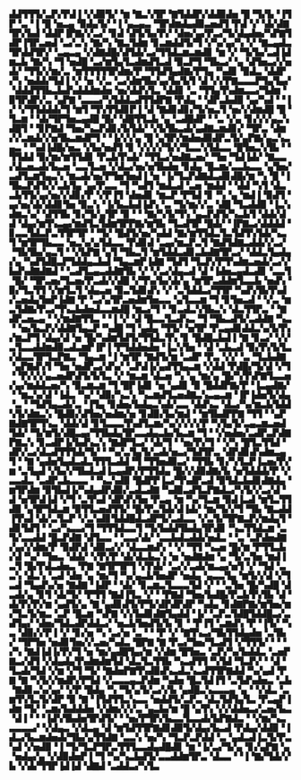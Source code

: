 ▟▟▜▜▜▞▃▛▞▛▟▐▝▞▟▉▜▞▝▆▝▇▃▚▜▛▝▇▜▟▟▛▞▟▟▉▟▅▝█▝▜▞▙▝▐▜▛▝▃▝▐▝█▝▅▃▄▝▉▟▄▜▞▝▐▝▄▃▄▃▝▜▛▟▆▟▄▟▉▃▅▟▜▝▛▟▝▞▝▟▞▟▇▜▛▞▙▟▝▟▟▛▐▛▇▞▞▃▞▝▊▟▝▟▜▞▙▞▛▞▝▟▅▞▄▞▛▃▞▜▞▟▄▟▅▞▚▛▇▜▟▛▐▜▛▃▅▟▝▃▞▃▚▝▇▞▚▝▇▃▜▟▆▝▊▃▆▟▟▜▞▜▝▞▚▞▄▞▚▝▞▝▇▃▄▟▃▜▛▟▟▜▛▞▝▃▄▃▄▝▞▟▇▟█▞▟▜▟▞▃▞▜▜▟▃▆▃▆▟▊▝▆▝▞▝▜▞▙▞▃▟▐▟▆▃▙▝▇▞▚▝▜▝▅▟█▝▃▞▆▜▄▜▃▟▆▟▜▃▟▝▉▃▛▜▝▜▙▃▞▝▄▝▟▜▅▃▞▞▅▟▞▝▜▜▞▞▆▞▃▝▆▜▜▜▜▜▛▟▆▞▛▝▜▜▟▜▄▟▇▞▛▜▄▝▚▟▊▝▉▟▃▝▟▟▛▞▚▝▅▟▟▞▜▟▐▝▞▝▅▝▞▃▝▃▞▟▆▜▙▞▄▞▙▞▙▜▝▟▝▞▞▛▇▃▃▃▛▜▄▜▄▞▝▟▟▟▜▜▙▃▙▟▚▟▟▟▆▟▅▝▅▞▟▟▚▜▃▝▟▟▊▝▃▝▜▜▄▜▚▟▆▃▃▞▜▟▆▝▉▜▛▟▛▞▃▝▄▛▇▝▃▃▃▞▚▜▟▟▃▟▜▜▟▛▇▝▛▟▄▝▝▟▛▃▙▟▉▝▄▞▚▟▝▝▐▞▝▞▜▜▟▟▟▞▜▝▆▜▝▜▚▜▜▟▊▛▐▝▟▝▇▟▊▟▊▞▜▞▅▃▜▝▅▞▞▟▆▟█▝█▝▜▃▆▝▝▟▞▜▛▜▅▃▄▟█▝█▞▝▟█▜▜▃▙▝▄▝▃▟█▟▛▝▝▃▝▞▄▝▊▞▞▞▄▃▚▟█▜▝▝▊▛▇▟▝▜▅▞▚▃▛▟▊▞▙▜▟▞▝▞▙▜▙▃▟▞▄▟▇▃▆▟▊▞▝▜▛▃▝▟▆▞▞▃▆▟▞▞▅▜▙▃▆▟▛▜▝▝▐▞▞▞▄▝█▝▄▜▛▞▆▟▅▟▉▟▛▃▜▞▄▛▇▞▄▃▚▃▄▃▝▝▚▟▐▟█▞▅▃▝▞▙▞▅▟▜▝▊▝▞▞▞▞▜▞▞▜▃▃▚▜▟▃▃▝█▜▅▃▚▜▙▝▝▜▜▟▟▝▉▞▆▞▆▜▜▟▊▝▛▃▙▜▚▟▞▝▜▜▃▞▅▟▇▃▅▞▝▜▅▝▜▟▐▟▞▝▇▃▃▞▟▃▅▃▟▞▙▃▅▝▃▃▜▃▅▝▞▟▃▞▅▞▅▜▙▟▅▝▊▟▄▝█▃▆▞▃▃▙▃▃▝▄▜▅▞▃▟▜▃▆▜▄▃▚▝▆▃▟▞▅▞▛▜▅▜▅▟▐▝▅▝▐▞▜▃▛▟▇▟▃▟▊▟█▞▆▝▚▝█▝▐▜▙▃▛▟▜▞▞▃▙▜▄▝▄▞▛▃▃▝▜▝▚▟▜▝▆▟▃▟▝▃▅▝▆▟▟▝▝▟▟▝▚▜▝▟▃▃▙▜▜▞▄▞▅▞▞▟▊▞▛▝▞▛▐▜▝▟▅▟▊▝▆▃▛▝▛▜▟▝▊▝▚▝▄▝▆▟▐▝▉▟▜▝▄▞▅▞▟▞▟▟▊▜▅▝▉▃▚▝▐▞▙▃▙▟▐▟▚▝▃▝▜▞▆▞▞▃▝▟█▝▜▃▟▟▉▝▐▃▚▟▆▃▚▞▝▟▜▜▙▝▊▞▜▞▄▜▛▝▉▝▝▝▇▞▚▜▞▜▚▝▄▃▛▟▜▞▚▃▙▜▝▟▟▞▟▟▝▟▄▞▆▜▚▃▄▞▆▟▜▃▜▟▆▜▛▛▇▞▆▜▙▝▜▃▟▜▛▝█▟▞▝▐▛▇▃▞▟▟▟▟▝▊▃▃▜▟▃▛▃▜▜▛▜▛▝▝▜▞▝█▟▜▞▅▞▚▟▟▝▇▞▆▜▜▟▃▜▃▜▟▜▚▜▟▞▚▃▜▝▆▜▛▜▙▃▃▝▅▃▚▞▄▜▟▃▃▝▛▟▊▟▝▃▄▞▆▃▛▃▜▝▇▟▜▟▇▃▟▟▞▞▃▞▝▜▙▜▙▞▄▃▜▝▝▞▙▛▇▝▄▜▝▜▙▃▜▝▆▜▟▟▃▟▊▃▙▟▇▜▛▃▞▝▟▟▃▜▄▟▄▞▄▝▚▟▜▟█▃▛▜▟▟▄▃▙▟▝▜▄▃▆▛▐▟▇▝▜▟▜▝▜▃▛▞▛▜▚▟▆▃▅▟▞▃▞▞▙▟▚▟▇▟▇▟▝▝▃▟▜▃▄▃▟▟▇▜▙▝▞▝▞▃▞▟▄▃▟▝▟▝▐▟▅▃▄▟▃▟▊▝▃▃▜▝█▞▝▜▛▃▅▞▜▃▅▞▛▃▟▞▞▟█▝▞▜▚▞▙▞▟▞▄▝▆▜▛▃▟▟▆▜▃▃▙▝▅▟▚▝▉▞▜▃▜▜▝▞▆▜▃▜▝▟▄▃▅▝▉▃▜▟▊▟▚▝▞▝▃▜▟▟▃▞▜▜▛▝▚▟▚▜▙▜▚▟▞▃▅▟▄▜▅▛▐▟▇▝▛▝▃▞▄▜▛▃▅▟▆▜▅▃▃▝▄▜▃▃▆▝▜▝▊▜▅▃▟▝▝▞▃▝▆▃▜▟▇▞▛▃▞▜▚▃▙▟▅▟▃▃▆▟█▝▆▃▞▜▝▝▊▃▟▃▚▜▙▃▚▝▟▃▜▜▛▃▝▝▇▟▛▃▅▃▄▝▝▞▆▟▇▜▜▃▝▝▐▝▞▝▟▝█▃▃▜▃▟▚▃▝▜▝▜▙▃▟▜▞▃▟▟▇▝▚▃▝▝▅▞▙▃▛▞▟▟▇▜▄▃▛▝▚▟█▝▜▝▄▟▄▝▜▜▞▝▅▜▛▝▛▃▄▟▊▟▟▃▚▞▙▜▚▞▆▃▛▜▝▟▄▞▟▝▅▝█▞▚▟▆▜▟▜▞▜▜▟▃▜▚▝▊▝█▟█▃▙▟▐▝▇▝▊▃▞▝▞▞▃▜▃▃▟▟▆▟▉▃▟▃▆▛▐▛▐▝▛▜▟▟▅▟▅▝▐▃▚▜▅▝▝▟▝▃▙▃▟▝▉▞▛▞▙▜▃▞▟▃▃▜▛▜▃▛▇▃▝▜▄▃▆▝▐▝▆▜▛▝▇▟▜▞▆▝▃▟▛▝▛▃▝▞▞▝▃▝▜▃▙▟▇▝▄▛▇▟▚▜▝▜▅▝▅▟▛▃▞▟▚▞▝▃▛▟▐▞▄▟▜▜▄▃▆▝▞▟▟▝▛▟█▞▜▞▟▝▞▜▝▝▛▞▞▞▄▃▅▟▛▟▜▞▙▜▃▝▞▝▆▃▆▝▟▃▅▝▚▝▄▝▆▞▄▝█▞▚▜▚▛▇▜▃▃▅▞▄▞▆▟▟▃▅▞▚▝▉▃▆▃▆▝▜▝█▛▐▟▊▝▅▝▄▟▊▝▉▝█▟▟▛▇▞▛▝▐▃▄▟▇▞▝▝▆▃▚▞▟▝▐▟▃▝▚▞▝▟▉▞▚▃▚▝▚▃▆▟▜▃▅▟▇▃▚▃▄▃▆▝▐▛▐▟▅▜▞▟▄▝▃▝▝▜▟▜▄▃▟▞▃▝▐▜▄▝▊▟▅▞▙▟▄▃▚▟▞▃▃▝▟▟▚▃▝▟▃▞▚▞▆▃▙▜▟▟▚▜▞▟▆▃▚▝█▟▉▞▟▜▅▞▅▟▆▞▅▝▊▟▉▞▙▞▆▟▝▝▆▜▙▟▛▛▇▝▜▜▝▝▄▛▇▟▇▜▛▜▚▃▝▟▟▞▟▝▊▜▃▃▃▜▚▟▜▃▆▞▚▞▞▞▞▞▛▝▚▜▄▜▞▃▄▃▆▃▅▟▜▟▞▝▜▞▆▜▞▟█▃▄▞▜▜▙▟▄▜▛▃▃▟▄▃▙▞▙▃▆▝▜▝▝▞▅▟▅▞▃▟▛▃▛▟▇▛▇▃▚▝▊▃▟▛▐▞▙▟▚▃▚▝▇▟▛▜▃▞▝▟▞▜▝▝▅▞▛▞▜▝▝▞▚▝█▜▃▜▜▟▝▟▛▞▃▞▟▃▟▜▜▜▟▞▜▞▝▝▚▞▃▜▄▜▞▃▟▞▅▃▞▜▟▜▛▃▝▟▛▟▊▟▚▟▆▃▄▜▝▝▇▝▄▟▅▜▄▟▃▟▃▜▜▜▃▟▟▝▜▝▜▜▅▟▉▃▞▝▜▜▙▝▊▞▚▜▃▛▐▃▅▞▛▞▆▝▃▜▄▟▝▞▙▞▞▜▙▟▃▟▐▃▄▟▛▞▛▜▜▟▄▝█▞▞▟▉▟▇▞▙▝▅▜▟▟▟▞▛▝▞▃▃▟▃▝▃▟▛▃▙▃▃▃▝▝▚▃▚▟▉▝█▟▛▛▐▃▞▜▚▟▛▃▟▝▉▜▟▃▙▟▊▟▇▟▄▝▆▜▛▟▆▝▉▜▙▟▐▞▚▟▄▟▛▟▉▞▃▟▃▟▇▝▚▟▉▃▟▜▃▛▇▟▃▞▚▜▞▞▃▞▟▝▟▝▅▜▛▟▐▟▝▞▜▝▃▜▚▟▝▟▛▟▚▜▅▝▛▃▄▝▆▝▚▞▜▃▆▝▉▟▐▃▟▝▆▜▃▜▜▟▉▝▄▜▛▜▟▃▆▝▉▜▜▃▅▟▜▜▞▝█▞▛▃▜▟▞▟▐▟▞▝▆▞▜▞▞▜▝▜▙▝▇▃▟▟▐▜▚▟▝▟▞▃▜▃▛▝▞▃▚▟▊▜▟▟█▟▃▟▛▜▞▃▟▃▃▝▞▃▜▞▜▛▇▃▛▞▆▟▄▜▝▟▊▜▟▜▝▝▃▞▚▃▃▞▜▝▜▜▜▟▃▃▜▝▜▞▙▟▟▜▙▟▄▜▛▟▊▝▚▃▜▜▟▃▆▝▃▜▞▃▃▟▟▝█▃▛▟▇▝▟▜▃▃▝▝▃▃▞▟▞▝▃▃▙▟▃▟▟▞▅▟▃▝▝▃▝▃▛▟▅▟▇▞▄▞▞▟▆▞▛▝▉▟▛▟▝▟▉▃▞▞▝▟▃▃▆▟▚▝▝▞▝▜▜▝▚▃▅▝█▞▆▝▛▜▜▃▙▞▟▝▚▞▝▜▅▃▝▟▟▞▝▞▛▞▛▝▟▞▟▃▙▃▚▝▅▝▅▟▇▟▆▝▄▝▜▞▃▜▅▝▆▟▐▃▜▝█▞▛▟▃▟▅▃▝▛▇▝▇▜▛▜▛▜▝▞▛▟▞▝▃▞▞▃▟▞▆▃▄▞▅▜▝▞▝▜▟▝▃▃▚▝▟▃▚▝▃▟▝▟▅▝▄▝▆▞▜▝▚▞▄▃▙▜▅▟▛▝▅▟▄▝▄▃▃▜▄▝▆▜▞▞▟▝▞▜▃▟▝▜▄▟▚▞▅▝▇▟▇▝▐▟▛▝▝▟▞▝▊▃▆▃▜▃▃▃▜▟▝▞▝▝▃▜▅▝█▞▚▟█▝▟▃▟▞▄▝▊▜▝▟▞▜▞▝▛▜▜▝▇▟▐▜▃▝▞▝▝▛▇▟▝▜▅▞▙▟█▞▛▃▙▜▚▜▙▝▟▝▟▞▛▞▛▞▆▝▄▟▜▞▄▝▇▝▄▟▊▟▜▞▛▜▞▟▛▟▛▟▛▝▚▟▄▝▊▟▇▛▇▞▆▜▅▞▆▞▜▃▜▞▆▃▝▃▛▝█▃▆▝▚▛▇▝▞▞▙▟▊▟▇▜▄▟▟▝▐▞▝▃▛▃▜▟█▜▟▟█▃▞▃▟▜▄▞▝▟▅▞▜▟▃▟▛▟▟▃▞▝▅▃▙▜▅▟▜▞▙▝▊▝▝▛▐▜▝▃▆▟▚▝▛▝▐▜▞▝▚▃▝▟▉▞▞▛▐▝▞▝▊▞▅▝▚▝▃▞▅▝▃▝▝▝▛▝▞▝▇▜▚▃▞▜▙▜▜▟▄▟▅▝▃▜▙▞▝▜▛▜▅▝▅▟▊▜▅▞▞▃▅▞▚▟▃▝█▛▇▝▇▝▛▃▞▜▅▞▜▃▟▜▝▞▜▜▜▞▝▝▝▞▚▝▇▟▐▟▐▞▛▞▜▝▅▝▆▞▄▟█▜▄▞▆▝▞▟▆▝█▜▅▃▝▃▛▞▚▞▙▟▟▃▝▃▅▛▇▃▞▟▜▝▞▟▄▟▄▜▚▟▆▟▆▜▟▝▟▃▜▃▜▜▙▝▚▃▟▜▜▝▚▜▟▝▜▃▛▞▝▝▟▝▜▃▟▞▜▟▝▞▆▝▞▜▝▜▞▝▇▟▅▛▇▜▚▟▉▟▚▃▟▃▚▃▟▜▜▛▇▟▟▝▚▞▄▟▝▛▇▝▇▝▚▜▞▞▆▟▛▞▛▜▟▝▞▃▃▃▄▃▛▟▆▝▚▟▅▝█▃▜▟▐▜▝▃▜▟▚▟▅▃▝▃▙▝▇▟▊▃▚▞▄▞▝▞▛▝█▟▄▝▚▝▜▞▄▜▞▃▞▞▙▝▄▟█▃▚▃▃▃▄▝▄▝▝▞▟▃▝▃▆▜▚▜▃▜▞▟▛▝▉▝▇▝▐▜▟▜▜▃▚▃▃▝▅▟▟▜▞▃▛▃▝▟▃▜▟▜▄▜▃▝▛▃▄▛▐▟▆▝▜▞▝▃▆▞▙▟▟▟▅▝▞▟▆▞▞▞▃▝▄▃▙▞▆▝█▝▄▜▚▝▞▞▟▟▅▃▞▃▅▞▙▃▝▟▐▝▝▝▐▟▚▜▙▟▅▜▛▟▜▞▝▝▅▞▛▜▛▞▙▃▃▜▃▃▟▞▙▛▇▟▃▝▝▞▆▞▚▃▃▃▃▃▞▝▞▟▄▃▝▞▟▃▄▝▟▝▆▜▟▜▜▛▇▟▊▟▉▜▞▟▄▞▙▃▟▝▛▟▄▞▟▟▉▝▐▟▃▞▙▃▆▟▅▟▞▜▙▞▄▜▜▟▇▝▃▃▚▝▅▞▚▝▜▃▛▃▛▟▟▝▃▝▄▟▃▟▐▃▜▞▛▃▚▟▝▞▅▟▉▝▐▝▜▞▜▃▛▜▛▃▜▜▜▃▃▟▄▟█▟▊▝▆▝▐▞▃▞▜▞▄▝▊▞▄▛▇▝▄▝▅▟▄▞▄▝▞▟▉▟▅▛▐▝▜▝▚▞▚▃▙▟▜▞▃▃▟▟▆▜▛▃▝▟▃▃▝▝▐▝▇▞▜▟▞▞▙▝▞▟▞▜▜▛▐▟▐▟▝▟▇▟▝▃▟▟▃▞▚▜▃
